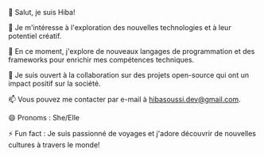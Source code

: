 👋 Salut, je suis Hiba!

👀 Je m'intéresse à l'exploration des nouvelles technologies et à leur potentiel créatif.

🌱 En ce moment, j'explore de nouveaux langages de programmation et des frameworks pour enrichir mes compétences techniques.

💞️ Je suis ouvert à la collaboration sur des projets open-source qui ont un impact positif sur la société.

📫 Vous pouvez me contacter par e-mail à hibasoussi.dev@gmail.com.

😄 Pronoms : She/Elle

⚡ Fun fact : Je suis passionné de voyages et j'adore découvrir de nouvelles cultures à travers le monde!
